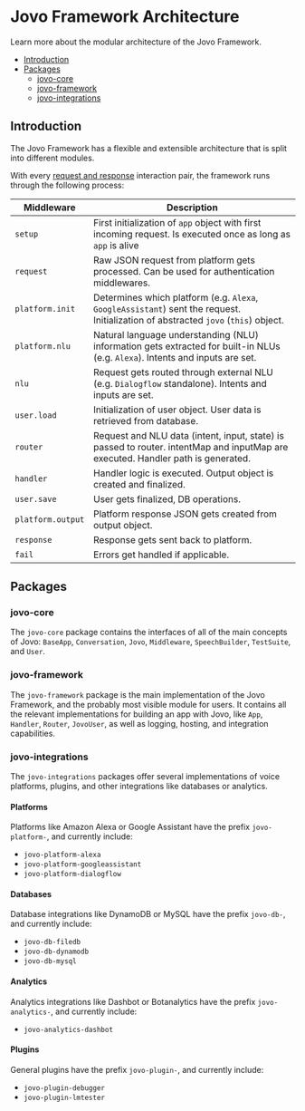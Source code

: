 # Jovo Framework Architecture

Learn more about the modular architecture of the Jovo Framework.

* [Introduction](#introduction)
* [Packages](#packages)
   * [jovo-core](#jovo-core)
   * [jovo-framework](#jovo-framework)
   * [jovo-integrations](#jovo-integrations)

## Introduction

The Jovo Framework has a flexible and extensible architecture that is split into different modules.

With every [request and response](../basic-concepts/requests-responses './requests-responses') interaction pair, the framework runs through the following process:

Middleware | Description
--- | --- 
`setup` | First initialization of `app` object with first incoming request. Is executed once as long as `app` is alive
`request` | Raw JSON request from platform gets processed. Can be used for authentication middlewares.
`platform.init` | Determines which platform (e.g. `Alexa`, `GoogleAssistant`) sent the request. Initialization of abstracted `jovo` (`this`) object.
`platform.nlu` | Natural language understanding (NLU) information gets extracted for built-in NLUs (e.g. `Alexa`). Intents and inputs are set.
`nlu` | Request gets routed through external NLU (e.g. `Dialogflow` standalone). Intents and inputs are set.
`user.load` | Initialization of user object. User data is retrieved from database.
`router` | Request and NLU data (intent, input, state) is passed to router. intentMap and inputMap are executed. Handler path is generated. 
`handler` | Handler logic is executed. Output object is created and finalized.
`user.save` | User gets finalized, DB operations.
`platform.output` | Platform response JSON gets created from output object.
`response` | Response gets sent back to platform.
`fail` | Errors get handled if applicable.


## Packages

### jovo-core

The `jovo-core` package contains the interfaces of all of the main concepts of Jovo: `BaseApp`, `Conversation`, `Jovo`, `Middleware`, `SpeechBuilder`, `TestSuite`, and `User`.


### jovo-framework

The `jovo-framework` package is the main implementation of the Jovo Framework, and the probably most visible module for users. It contains all the relevant implementations for building an app with Jovo, like `App`, `Handler`, `Router`, `JovoUser`, as well as logging, hosting, and integration capabilities.


### jovo-integrations

The `jovo-integrations` packages offer several implementations of voice platforms, plugins, and other integrations like databases or analytics.

#### Platforms

Platforms like Amazon Alexa or Google Assistant have the prefix `jovo-platform-`, and currently include:

* `jovo-platform-alexa`
* `jovo-platform-googleassistant`
* `jovo-platform-dialogflow`

#### Databases

Database integrations like DynamoDB or MySQL have the prefix `jovo-db-`, and currently include:

* `jovo-db-filedb`
* `jovo-db-dynamodb`
* `jovo-db-mysql`

#### Analytics

Analytics integrations like Dashbot or Botanalytics have the prefix `jovo-analytics-`, and currently include:

* `jovo-analytics-dashbot`


#### Plugins

General plugins have the prefix `jovo-plugin-`, and currently include:

* `jovo-plugin-debugger`
* `jovo-plugin-lmtester`


<!--[metadata]: {
                "description": "Learn more about the modular architecture of the Jovo Framework.",
		        "route": "architecture"
                }-->
